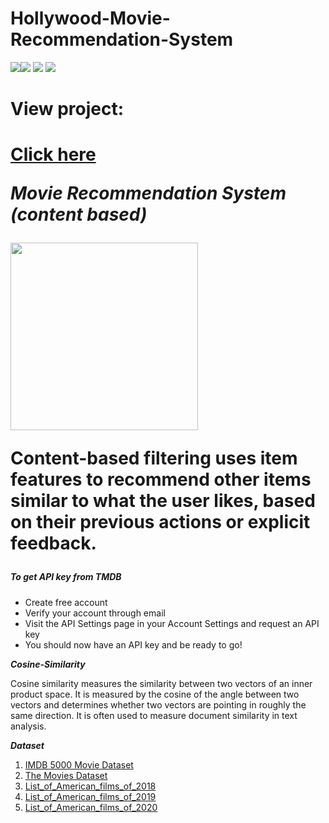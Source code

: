 <h1>Hollywood-Movie-Recommendation-System</h1>
<img src="https://img.shields.io/badge/python-3.7-red" /><img src="https://img.shields.io/badge/framework-flask-orange"/> 
<img src="https://img.shields.io/badge/frontend-HTML%2FCSS-yellow"/>
<img src="https://img.shields.io/badge/API-TMDB-lightgrey"/>
 <h1>View project:<h1><a href ="https://hollywood-movie-recomd-api.herokuapp.com/" >Click here</a>
 
 ***Movie Recommendation System (content based)***
 
<img src="https://miro.medium.com/max/1642/1*BME1JjIlBEAI9BV5pOO5Mg.png"  width="300" height="300"/>
<p>Content-based filtering uses item features to recommend other items similar to what the user likes, based on their previous actions or explicit feedback.</p>

<h5>To get API key from TMDB</h5>
 
 
- Create free account
- Verify your account through email
- Visit the API Settings page in your Account Settings and request an API key
- You should now have an API key and be ready to go!

***Cosine-Similarity***
<p>Cosine similarity measures the similarity between two vectors of an inner product space. It is measured by the cosine of the angle between two vectors and determines whether two vectors are pointing in roughly the same direction. It is often used to measure document similarity in text analysis.</p>

***Dataset***
1) <a href="https://www.kaggle.com/carolzhangdc/imdb-5000-movie-dataset">IMDB 5000 Movie Dataset</a>
2) <a href="https://www.kaggle.com/rounakbanik/the-movies-dataset">The Movies Dataset</a>
3) <a href="https://en.wikipedia.org/wiki/List_of_American_films_of_2018">List_of_American_films_of_2018</a>
4) <a href="https://en.wikipedia.org/wiki/List_of_American_films_of_2019">List_of_American_films_of_2019</a>
5) <a href="https://en.wikipedia.org/wiki/List_of_American_films_of_2020">List_of_American_films_of_2020</a>
